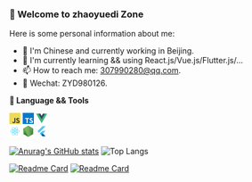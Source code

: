 ### 🚀 Welcome to zhaoyuedi Zone

Here is some personal information about me:

- 🔭 I'm Chinese and currently working in Beijing.
- 📖 I'm currently learning && using React.js/Vue.js/Flutter.js/...
- 📫 How to reach me: 307990280@qq.com.
- 💬 Wechat: ZYD980126.

**🔧 Language && Tools**  

<code><img height="20" src="https://raw.githubusercontent.com/github/explore/80688e429a7d4ef2fca1e82350fe8e3517d3494d/topics/javascript/javascript.png"></code>
<code><img height="20" src="https://raw.githubusercontent.com/github/explore/80688e429a7d4ef2fca1e82350fe8e3517d3494d/topics/typescript/typescript.png"></code>
<code><img height="20" src="https://raw.githubusercontent.com/github/explore/80688e429a7d4ef2fca1e82350fe8e3517d3494d/topics/vue/vue.png"></code>  
<code><img height="20" src="https://raw.githubusercontent.com/github/explore/80688e429a7d4ef2fca1e82350fe8e3517d3494d/topics/react/react.png"></code>
<code><img height="20" src="https://raw.githubusercontent.com/github/explore/80688e429a7d4ef2fca1e82350fe8e3517d3494d/topics/nodejs/nodejs.png"></code>
<code><img height="20" src="https://raw.githubusercontent.com/github/explore/80688e429a7d4ef2fca1e82350fe8e3517d3494d/topics/flutter/flutter.png"></code>

[![Anurag's GitHub stats](https://github-readme-stats.vercel.app/api?username=zhaoyuedi)](https://github.com/zhaoyuedi)
![Top Langs](https://github-readme-stats.vercel.app/api/top-langs/?username=zhaoyuedi&layout=compact&theme=buefy)

[![Readme Card](https://github-readme-stats.vercel.app/api/pin/?username=zhaoyuedi&repo=vue&theme=buefy)](https://github.com/zhaoyuedi/vue)
[![Readme Card](https://github-readme-stats.vercel.app/api/pin/?username=zhaoyuedi&repo=Nubia&theme=buefy)](https://github.com/zhaoyuedi/Nubia)
